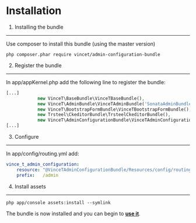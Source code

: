 Installation
============

1) Installing the bundle
------------------------

Use composer to install this bundle (using the master version)
```
php composer.phar require vincet/admin-configuration-bundle
```

2) Register the bundle
----------------------

In app/appKernel.php add the following line to register the bundle:
```php
[...]
            new VinceT\BaseBundle\VinceTBaseBundle(),
            new VinceT\AdminBundle\VinceTAdminBundle('SonataAdminBundle'),
            new VinceT\BootstrapFormBundle\VinceTBootstrapFormBundle(),
            new Trsteel\CkeditorBundle\TrsteelCkeditorBundle(),
            new VinceT\AdminConfigurationBundle\VinceTAdminConfigurationBundle(),
[...]
```

3) Configure
------------

In app/config/routing.yml add:
```yml
vince_t_admin_configuration:
    resource: "@VinceTAdminConfigurationBundle/Resources/config/routing.yml"
    prefix:   /admin

```

4) Install assets
-----------------

```
php app/console assets:install --symlink
```

The bundle is now installed and you can begin to [**use it**][1].

[1]: https://github.com/vincenttouzet/AdminConfigurationBundle/blob/master/Resources/doc/getting_started.md
